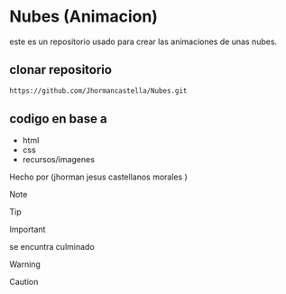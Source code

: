 # Nubes (Animacion)
este es un repositorio usado para crear las animaciones de unas nubes.

## clonar repositorio
```bash
https://github.com/Jhormancastella/Nubes.git
```

## codigo en base a 
- html
- css
- recursos/imagenes


Hecho por (jhorman jesus castellanos morales )

> [!NOTE]
>

> [!TIP]
> 

> [!IMPORTANT]  
> se encuntra culminado 

> [!WARNING]  
> 

> [!CAUTION]
> 


